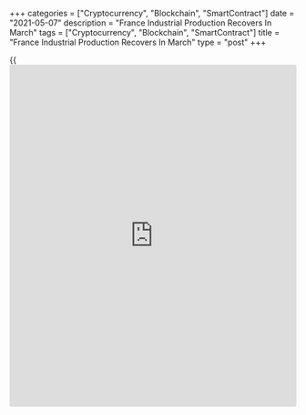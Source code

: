 +++
categories = ["Cryptocurrency", "Blockchain", "SmartContract"]
date = "2021-05-07"
description = "France Industrial Production Recovers In March"
tags = ["Cryptocurrency", "Blockchain", "SmartContract"]
title = "France Industrial Production Recovers In March"
type = "post"
+++

{{<iframe id="large-banner" src="https://www.bounty.group/#slide=23.0" width="100%" height="600" scrolling="no" style="border: 0px solid rgb(216, 221, 230); border-radius: 3px;">}}

France's industrial and manufacturing production recovered in March,
figures from the statistical office Insee showed on Friday.

Industrial output grew 0.8 percent month-on-month, reversing a 4.8
percent drop in February. However, this was weaker than the economists'
forecast of 2 percent.

In the manufacturing sector, production rose 0.4 percent after falling
4.8 percent a month ago.

The growth in manufacturing was driven by the recovery in machinery and
equipment goods and manufacture of transport equipment.

Compared to February 2020, the last month before the first general
lockdown, output declined sharply by 6.8 percent in the manufacturing
industry and by 5.9 percent in whole industry.

Output of mining and quarrying, energy, water supply and waste
management gained 2.9 percent, while construction output fell 7.3
percent on month in March.

In the first quarter of 2021, manufacturing and industrial output was up
by 1.7 percent compared to the same quarter of 2020.

For comments and feedback [contact](https://www.playgroundfx.com/contact/): editorial@rtt[news](https://www.letsplayfx.com/blog/forex-news-website/).com

[Economic News][1]

 **What parts of the world are seeing the best (and worst) economic
performances lately? Click[here][2] to check out our [Econ Scorecard][2]
and find out! See up-to-the-moment [ranking](https://www.playgroundfx.com/blog/crypto-exchange-ranking/)s for the best and worst
performers in [GDP][3], [unemployment rate][4], [inflation][5] and much
more.**

   1. www.rtt[news](https://www.letsplayfx.com/blog/forex-news-website/).com/Content/EconomicNews.aspx
   2. www.rtt[news](https://www.letsplayfx.com/blog/forex-news-website/).com/economic-scorecard/world-rank/unemployment-rate/highest-performance.aspx
   3. www.rtt[news](https://www.letsplayfx.com/blog/forex-news-website/).com/economic-scorecard/world-rank/GDP/highest-performance.aspx
   4. www.rtt[news](https://www.letsplayfx.com/blog/forex-news-website/).com/economic-scorecard/world-rank/unemployment-rate/lowest-performance.aspx
   5. www.rtt[news](https://www.letsplayfx.com/blog/forex-news-website/).com/economic-scorecard/world-rank/CPI/highest-performance.aspx